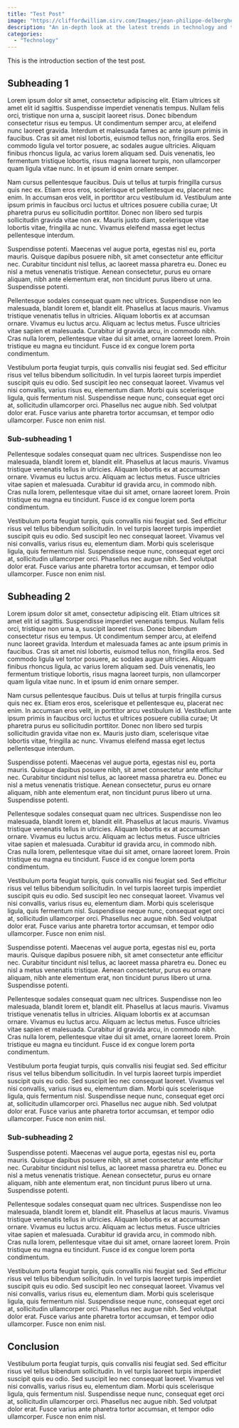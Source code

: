 ```yaml
---
title: "Test Post"
image: "https://cliffordwilliam.sirv.com/Images/jean-philippe-delberghe-75x-PHEQBmv-A-unsplash.webp?profile=cliffordwilliam"
description: "An in-depth look at the latest trends in technology and their impact on our daily lives. Join me as I explore innovative solutions and share insights from my journey in the tech world."
categories: 
  - "Technology"
---
```


This is the introduction section of the test post.
<!--more-->
## Subheading 1

Lorem ipsum dolor sit amet, consectetur adipiscing elit. Etiam ultrices sit amet elit id sagittis. Suspendisse imperdiet venenatis tempus. Nullam felis orci, tristique non urna a, suscipit laoreet risus. Donec bibendum consectetur risus eu tempus. Ut condimentum semper arcu, at eleifend nunc laoreet gravida. Interdum et malesuada fames ac ante ipsum primis in faucibus. Cras sit amet nisl lobortis, euismod tellus non, fringilla eros. Sed commodo ligula vel tortor posuere, ac sodales augue ultricies. Aliquam finibus rhoncus ligula, ac varius lorem aliquam sed. Duis venenatis, leo fermentum tristique lobortis, risus magna laoreet turpis, non ullamcorper quam ligula vitae nunc. In et ipsum id enim ornare semper.

Nam cursus pellentesque faucibus. Duis ut tellus at turpis fringilla cursus quis nec ex. Etiam eros eros, scelerisque et pellentesque eu, placerat nec enim. In accumsan eros velit, in porttitor arcu vestibulum id. Vestibulum ante ipsum primis in faucibus orci luctus et ultrices posuere cubilia curae; Ut pharetra purus eu sollicitudin porttitor. Donec non libero sed turpis sollicitudin gravida vitae non ex. Mauris justo diam, scelerisque vitae lobortis vitae, fringilla ac nunc. Vivamus eleifend massa eget lectus pellentesque interdum.

Suspendisse potenti. Maecenas vel augue porta, egestas nisl eu, porta mauris. Quisque dapibus posuere nibh, sit amet consectetur ante efficitur nec. Curabitur tincidunt nisl tellus, ac laoreet massa pharetra eu. Donec eu nisl a metus venenatis tristique. Aenean consectetur, purus eu ornare aliquam, nibh ante elementum erat, non tincidunt purus libero ut urna. Suspendisse potenti.

Pellentesque sodales consequat quam nec ultrices. Suspendisse non leo malesuada, blandit lorem et, blandit elit. Phasellus at lacus mauris. Vivamus tristique venenatis tellus in ultricies. Aliquam lobortis ex at accumsan ornare. Vivamus eu luctus arcu. Aliquam ac lectus metus. Fusce ultricies vitae sapien et malesuada. Curabitur id gravida arcu, in commodo nibh. Cras nulla lorem, pellentesque vitae dui sit amet, ornare laoreet lorem. Proin tristique eu magna eu tincidunt. Fusce id ex congue lorem porta condimentum.

Vestibulum porta feugiat turpis, quis convallis nisi feugiat sed. Sed efficitur risus vel tellus bibendum sollicitudin. In vel turpis laoreet turpis imperdiet suscipit quis eu odio. Sed suscipit leo nec consequat laoreet. Vivamus vel nisi convallis, varius risus eu, elementum diam. Morbi quis scelerisque ligula, quis fermentum nisl. Suspendisse neque nunc, consequat eget orci at, sollicitudin ullamcorper orci. Phasellus nec augue nibh. Sed volutpat dolor erat. Fusce varius ante pharetra tortor accumsan, et tempor odio ullamcorper. Fusce non enim nisl.

### Sub-subheading 1

Pellentesque sodales consequat quam nec ultrices. Suspendisse non leo malesuada, blandit lorem et, blandit elit. Phasellus at lacus mauris. Vivamus tristique venenatis tellus in ultricies. Aliquam lobortis ex at accumsan ornare. Vivamus eu luctus arcu. Aliquam ac lectus metus. Fusce ultricies vitae sapien et malesuada. Curabitur id gravida arcu, in commodo nibh. Cras nulla lorem, pellentesque vitae dui sit amet, ornare laoreet lorem. Proin tristique eu magna eu tincidunt. Fusce id ex congue lorem porta condimentum.

Vestibulum porta feugiat turpis, quis convallis nisi feugiat sed. Sed efficitur risus vel tellus bibendum sollicitudin. In vel turpis laoreet turpis imperdiet suscipit quis eu odio. Sed suscipit leo nec consequat laoreet. Vivamus vel nisi convallis, varius risus eu, elementum diam. Morbi quis scelerisque ligula, quis fermentum nisl. Suspendisse neque nunc, consequat eget orci at, sollicitudin ullamcorper orci. Phasellus nec augue nibh. Sed volutpat dolor erat. Fusce varius ante pharetra tortor accumsan, et tempor odio ullamcorper. Fusce non enim nisl.

## Subheading 2

Lorem ipsum dolor sit amet, consectetur adipiscing elit. Etiam ultrices sit amet elit id sagittis. Suspendisse imperdiet venenatis tempus. Nullam felis orci, tristique non urna a, suscipit laoreet risus. Donec bibendum consectetur risus eu tempus. Ut condimentum semper arcu, at eleifend nunc laoreet gravida. Interdum et malesuada fames ac ante ipsum primis in faucibus. Cras sit amet nisl lobortis, euismod tellus non, fringilla eros. Sed commodo ligula vel tortor posuere, ac sodales augue ultricies. Aliquam finibus rhoncus ligula, ac varius lorem aliquam sed. Duis venenatis, leo fermentum tristique lobortis, risus magna laoreet turpis, non ullamcorper quam ligula vitae nunc. In et ipsum id enim ornare semper.

Nam cursus pellentesque faucibus. Duis ut tellus at turpis fringilla cursus quis nec ex. Etiam eros eros, scelerisque et pellentesque eu, placerat nec enim. In accumsan eros velit, in porttitor arcu vestibulum id. Vestibulum ante ipsum primis in faucibus orci luctus et ultrices posuere cubilia curae; Ut pharetra purus eu sollicitudin porttitor. Donec non libero sed turpis sollicitudin gravida vitae non ex. Mauris justo diam, scelerisque vitae lobortis vitae, fringilla ac nunc. Vivamus eleifend massa eget lectus pellentesque interdum.

Suspendisse potenti. Maecenas vel augue porta, egestas nisl eu, porta mauris. Quisque dapibus posuere nibh, sit amet consectetur ante efficitur nec. Curabitur tincidunt nisl tellus, ac laoreet massa pharetra eu. Donec eu nisl a metus venenatis tristique. Aenean consectetur, purus eu ornare aliquam, nibh ante elementum erat, non tincidunt purus libero ut urna. Suspendisse potenti.

Pellentesque sodales consequat quam nec ultrices. Suspendisse non leo malesuada, blandit lorem et, blandit elit. Phasellus at lacus mauris. Vivamus tristique venenatis tellus in ultricies. Aliquam lobortis ex at accumsan ornare. Vivamus eu luctus arcu. Aliquam ac lectus metus. Fusce ultricies vitae sapien et malesuada. Curabitur id gravida arcu, in commodo nibh. Cras nulla lorem, pellentesque vitae dui sit amet, ornare laoreet lorem. Proin tristique eu magna eu tincidunt. Fusce id ex congue lorem porta condimentum.

Vestibulum porta feugiat turpis, quis convallis nisi feugiat sed. Sed efficitur risus vel tellus bibendum sollicitudin. In vel turpis laoreet turpis imperdiet suscipit quis eu odio. Sed suscipit leo nec consequat laoreet. Vivamus vel nisi convallis, varius risus eu, elementum diam. Morbi quis scelerisque ligula, quis fermentum nisl. Suspendisse neque nunc, consequat eget orci at, sollicitudin ullamcorper orci. Phasellus nec augue nibh. Sed volutpat dolor erat. Fusce varius ante pharetra tortor accumsan, et tempor odio ullamcorper. Fusce non enim nisl.

Suspendisse potenti. Maecenas vel augue porta, egestas nisl eu, porta mauris. Quisque dapibus posuere nibh, sit amet consectetur ante efficitur nec. Curabitur tincidunt nisl tellus, ac laoreet massa pharetra eu. Donec eu nisl a metus venenatis tristique. Aenean consectetur, purus eu ornare aliquam, nibh ante elementum erat, non tincidunt purus libero ut urna. Suspendisse potenti.

Pellentesque sodales consequat quam nec ultrices. Suspendisse non leo malesuada, blandit lorem et, blandit elit. Phasellus at lacus mauris. Vivamus tristique venenatis tellus in ultricies. Aliquam lobortis ex at accumsan ornare. Vivamus eu luctus arcu. Aliquam ac lectus metus. Fusce ultricies vitae sapien et malesuada. Curabitur id gravida arcu, in commodo nibh. Cras nulla lorem, pellentesque vitae dui sit amet, ornare laoreet lorem. Proin tristique eu magna eu tincidunt. Fusce id ex congue lorem porta condimentum.

Vestibulum porta feugiat turpis, quis convallis nisi feugiat sed. Sed efficitur risus vel tellus bibendum sollicitudin. In vel turpis laoreet turpis imperdiet suscipit quis eu odio. Sed suscipit leo nec consequat laoreet. Vivamus vel nisi convallis, varius risus eu, elementum diam. Morbi quis scelerisque ligula, quis fermentum nisl. Suspendisse neque nunc, consequat eget orci at, sollicitudin ullamcorper orci. Phasellus nec augue nibh. Sed volutpat dolor erat. Fusce varius ante pharetra tortor accumsan, et tempor odio ullamcorper. Fusce non enim nisl.

### Sub-subheading 2

Suspendisse potenti. Maecenas vel augue porta, egestas nisl eu, porta mauris. Quisque dapibus posuere nibh, sit amet consectetur ante efficitur nec. Curabitur tincidunt nisl tellus, ac laoreet massa pharetra eu. Donec eu nisl a metus venenatis tristique. Aenean consectetur, purus eu ornare aliquam, nibh ante elementum erat, non tincidunt purus libero ut urna. Suspendisse potenti.

Pellentesque sodales consequat quam nec ultrices. Suspendisse non leo malesuada, blandit lorem et, blandit elit. Phasellus at lacus mauris. Vivamus tristique venenatis tellus in ultricies. Aliquam lobortis ex at accumsan ornare. Vivamus eu luctus arcu. Aliquam ac lectus metus. Fusce ultricies vitae sapien et malesuada. Curabitur id gravida arcu, in commodo nibh. Cras nulla lorem, pellentesque vitae dui sit amet, ornare laoreet lorem. Proin tristique eu magna eu tincidunt. Fusce id ex congue lorem porta condimentum.

Vestibulum porta feugiat turpis, quis convallis nisi feugiat sed. Sed efficitur risus vel tellus bibendum sollicitudin. In vel turpis laoreet turpis imperdiet suscipit quis eu odio. Sed suscipit leo nec consequat laoreet. Vivamus vel nisi convallis, varius risus eu, elementum diam. Morbi quis scelerisque ligula, quis fermentum nisl. Suspendisse neque nunc, consequat eget orci at, sollicitudin ullamcorper orci. Phasellus nec augue nibh. Sed volutpat dolor erat. Fusce varius ante pharetra tortor accumsan, et tempor odio ullamcorper. Fusce non enim nisl.

## Conclusion

Vestibulum porta feugiat turpis, quis convallis nisi feugiat sed. Sed efficitur risus vel tellus bibendum sollicitudin. In vel turpis laoreet turpis imperdiet suscipit quis eu odio. Sed suscipit leo nec consequat laoreet. Vivamus vel nisi convallis, varius risus eu, elementum diam. Morbi quis scelerisque ligula, quis fermentum nisl. Suspendisse neque nunc, consequat eget orci at, sollicitudin ullamcorper orci. Phasellus nec augue nibh. Sed volutpat dolor erat. Fusce varius ante pharetra tortor accumsan, et tempor odio ullamcorper. Fusce non enim nisl.
